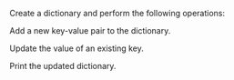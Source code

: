 Create a dictionary and perform the following operations:


Add a new key-value pair to the dictionary.

Update the value of an existing key.

Print the updated dictionary.